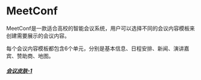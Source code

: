# MeetConf
  MeetConf是一款适合高校的智能会议系统，用户可以选择不同的会议内容模板来创建需要展示的会议内容。

  每个会议内容模板都包含6个单元，分别是基本信息、日程安排、新闻、演讲嘉宾、赞助商、地图。

##### [会议皮肤-1](https://sjj0330.github.io/MeetConf/meetconfmode-1/meeting.html)
